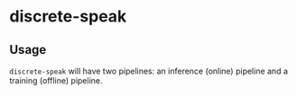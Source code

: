 # discrete-speak

## Usage

`discrete-speak` will have two pipelines: an inference (online) pipeline and a training (offline) pipeline.
